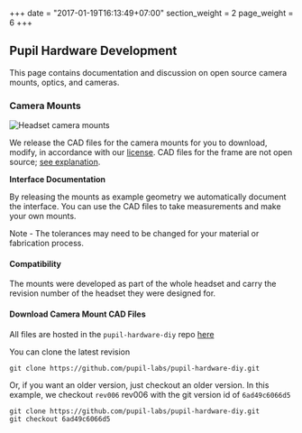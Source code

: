+++
date = "2017-01-19T16:13:49+07:00"
section_weight = 2
page_weight = 6
+++

## Pupil Hardware Development

This page contains documentation and discussion on open source camera mounts, optics, and cameras.

### Camera Mounts

<img src="/images/pupil-hardware/explo_side_800_mounts.webp" alt="Headset camera mounts" >

We release the CAD files for the camera mounts for you to download, modify, in accordance with our [license](#license).  CAD files for the frame are not open source; [see explanation](#hardware).

**Interface Documentation**

By releasing the mounts as example geometry we automatically document the interface. You can use the CAD files to take measurements and make your own mounts.

<aside class="notice">
Note - The tolerances may need to be changed for your material or fabrication process.
</aside>

#### Compatibility
The mounts were developed as part of the whole headset and carry the revision number of the headset they were designed for.

#### Download Camera Mount CAD Files
All files are hosted in the `pupil-hardware-diy` repo [here](https://github.com/pupil-labs/pupil-hardware-diy)

You can clone the latest revision

```
git clone https://github.com/pupil-labs/pupil-hardware-diy.git
```

Or, if you want an older version, just checkout an older version.  In this example, we checkout `rev006` rev006 with the git version id of `6ad49c6066d5`

```
git clone https://github.com/pupil-labs/pupil-hardware-diy.git
git checkout 6ad49c6066d5
```